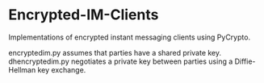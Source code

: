 Encrypted-IM-Clients
====================
Implementations of encrypted instant messaging clients using PyCrypto.

encryptedim.py assumes that parties have a shared private key. dhencryptedim.py negotiates a private key between parties using a Diffie-Hellman key exchange.
